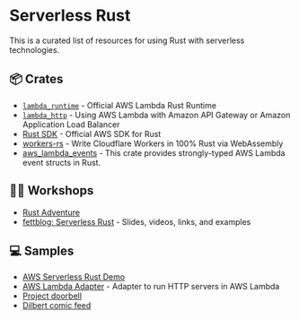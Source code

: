 Serverless Rust
===============

This is a curated list of resources for using Rust with serverless technologies.

## 📦 Crates

* [`lambda_runtime`](https://github.com/awslabs/aws-lambda-rust-runtime) - Official AWS Lambda Rust Runtime
* [`lambda_http`](https://github.com/awslabs/aws-lambda-rust-runtime) - Using AWS Lambda with Amazon API Gateway or Amazon Application Load Balancer
* [Rust SDK](https://github.com/awslabs/aws-sdk-rust) - Official AWS SDK for Rust
* [workers-rs](https://github.com/cloudflare/workers-rs) - Write Cloudflare Workers in 100% Rust via WebAssembly
* [aws_lambda_events](https://github.com/LegNeato/aws-lambda-events) - This crate provides strongly-typed AWS Lambda event structs in Rust.

## 🧑‍🏫 Workshops

* [Rust Adventure](https://rustadventure.dev/deploying-rust-on-aws-lambda-with-cdk)
* [fettblog: Serverless Rust](https://fettblog.eu/slides/serverless-rust/) - Slides, videos, links, and examples

## 💻 Samples

* [AWS Serverless Rust Demo](https://github.com/aws-samples/serverless-rust-demo)
* [AWS Lambda Adapter](https://github.com/aws-samples/aws-lambda-adapter) - Adapter to run HTTP servers in AWS Lambda
* [Project doorbell](https://github.com/ymwjbxxq/rust_doorbell)
* [Dilbert comic feed](https://github.com/mlafeldt/dilbert-feed)
